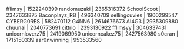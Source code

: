fflimsy | 1522240399
randomuzaki | 2365316372
SchooIScoot | 2347633875
Baconplayz_RB | 496340709
sellingcuvies | 1900299547
CYBERG0RES | 582470112
G4NN6 | 2614676673
AI4G3 | 2935309880
chuunai | 2040773691
cittrio | 2393130922
fflimsyy | 3046337431
unicornloverz75 | 2419069950
unicorncakez75 | 2427563980
s0cran | 1715150339
aar0nwinning | 953533560
